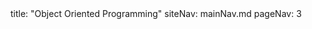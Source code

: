 <frontmatter>
title: "Object Oriented Programming"
siteNav: mainNav.md
pageNav: 3
</frontmatter>

<include src="container-inPage-asFlat.md" boilerplate />
